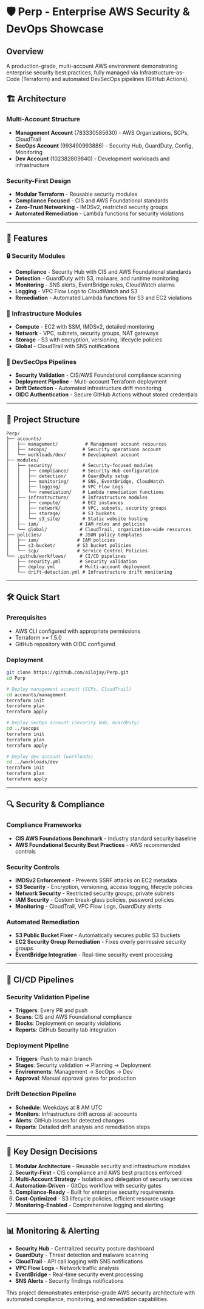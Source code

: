 # 🛡️ Perp - Enterprise AWS Security & DevOps Showcase

## Overview
A production-grade, multi-account AWS environment demonstrating enterprise security best practices, fully managed via Infrastructure-as-Code (Terraform) and automated DevSecOps pipelines (GitHub Actions).

## 🏗️ Architecture

### Multi-Account Structure
- **Management Account** (783330585630) - AWS Organizations, SCPs, CloudTrail
- **SecOps Account** (993490993886) - Security Hub, GuardDuty, Config, Monitoring
- **Dev Account** (102382809840) - Development workloads and infrastructure

### Security-First Design
- **Modular Terraform** - Reusable security modules
- **Compliance Focused** - CIS and AWS Foundational standards
- **Zero-Trust Networking** - IMDSv2, restricted security groups
- **Automated Remediation** - Lambda functions for security violations

---

## 🚀 Features

### 🔒 Security Modules
- **Compliance** - Security Hub with CIS and AWS Foundational standards
- **Detection** - GuardDuty with S3, malware, and runtime monitoring
- **Monitoring** - SNS alerts, EventBridge rules, CloudWatch alarms
- **Logging** - VPC Flow Logs to CloudWatch and S3
- **Remediation** - Automated Lambda functions for S3 and EC2 violations

### 🔧 Infrastructure Modules
- **Compute** - EC2 with SSM, IMDSv2, detailed monitoring
- **Network** - VPC, subnets, security groups, NAT gateways
- **Storage** - S3 with encryption, versioning, lifecycle policies
- **Global** - CloudTrail with SNS notifications

### 🤖 DevSecOps Pipelines
- **Security Validation** - CIS/AWS Foundational compliance scanning
- **Deployment Pipeline** - Multi-account Terraform deployment
- **Drift Detection** - Automated infrastructure drift monitoring
- **OIDC Authentication** - Secure GitHub Actions without stored credentials

---

## 📁 Project Structure

```
Perp/
├── accounts/
│   ├── management/          # Management account resources
│   ├── secops/             # Security operations account
│   └── workloads/dev/      # Development account
├── modules/
│   ├── security/           # Security-focused modules
│   │   ├── compliance/     # Security Hub configuration
│   │   ├── detection/      # GuardDuty setup
│   │   ├── monitoring/     # SNS, EventBridge, CloudWatch
│   │   ├── logging/        # VPC Flow Logs
│   │   └── remediation/    # Lambda remediation functions
│   ├── infrastructure/     # Infrastructure modules
│   │   ├── compute/        # EC2 instances
│   │   ├── network/        # VPC, subnets, security groups
│   │   ├── storage/        # S3 buckets
│   │   └── s3_site/        # Static website hosting
│   ├── iam/               # IAM roles and policies
│   └── global/            # CloudTrail, organization-wide resources
├── policies/              # JSON policy templates
│   ├── iam/              # IAM policies
│   ├── s3-bucket/        # S3 bucket policies
│   └── scp/              # Service Control Policies
└── .github/workflows/     # CI/CD pipelines
    ├── security.yml       # Security validation
    ├── deploy.yml         # Multi-account deployment
    └── drift-detection.yml # Infrastructure drift monitoring
```

---

## 🛠️ Quick Start

### Prerequisites
- AWS CLI configured with appropriate permissions
- Terraform >= 1.5.0
- GitHub repository with OIDC configured

### Deployment
```bash
git clone https://github.com/ailojay/Perp.git
cd Perp

# Deploy management account (SCPs, CloudTrail)
cd accounts/management
terraform init
terraform plan
terraform apply

# Deploy SecOps account (Security Hub, GuardDuty)
cd ../secops
terraform init
terraform plan
terraform apply

# Deploy dev account (workloads)
cd ../workloads/dev
terraform init
terraform plan
terraform apply
```

---

## 🔍 Security & Compliance

### Compliance Frameworks
- **CIS AWS Foundations Benchmark** - Industry standard security baseline
- **AWS Foundational Security Best Practices** - AWS recommended controls

### Security Controls
- **IMDSv2 Enforcement** - Prevents SSRF attacks on EC2 metadata
- **S3 Security** - Encryption, versioning, access logging, lifecycle policies
- **Network Security** - Restricted security groups, private subnets
- **IAM Security** - Custom break-glass policies, password policies
- **Monitoring** - CloudTrail, VPC Flow Logs, GuardDuty alerts

### Automated Remediation
- **S3 Public Bucket Fixer** - Automatically secures public S3 buckets
- **EC2 Security Group Remediation** - Fixes overly permissive security groups
- **EventBridge Integration** - Real-time security event processing

---

## 🚀 CI/CD Pipelines

### Security Validation Pipeline
- **Triggers**: Every PR and push
- **Scans**: CIS and AWS Foundational compliance
- **Blocks**: Deployment on security violations
- **Reports**: GitHub Security tab integration

### Deployment Pipeline
- **Triggers**: Push to main branch
- **Stages**: Security validation → Planning → Deployment
- **Environments**: Management → SecOps → Dev
- **Approval**: Manual approval gates for production

### Drift Detection Pipeline
- **Schedule**: Weekdays at 8 AM UTC
- **Monitors**: Infrastructure drift across all accounts
- **Alerts**: GitHub issues for detected changes
- **Reports**: Detailed drift analysis and remediation steps

---

## 🎯 Key Design Decisions

1. **Modular Architecture** - Reusable security and infrastructure modules
2. **Security-First** - CIS compliance and AWS best practices enforced
3. **Multi-Account Strategy** - Isolation and delegation of security services
4. **Automation-Driven** - GitOps workflow with security gates
5. **Compliance-Ready** - Built for enterprise security requirements
6. **Cost-Optimized** - S3 lifecycle policies, efficient resource usage
7. **Monitoring-Enabled** - Comprehensive logging and alerting

---

## 📊 Monitoring & Alerting

- **Security Hub** - Centralized security posture dashboard
- **GuardDuty** - Threat detection and malware scanning
- **CloudTrail** - API call logging with SNS notifications
- **VPC Flow Logs** - Network traffic analysis
- **EventBridge** - Real-time security event processing
- **SNS Alerts** - Security findings notifications

This project demonstrates enterprise-grade AWS security architecture with automated compliance, monitoring, and remediation capabilities.